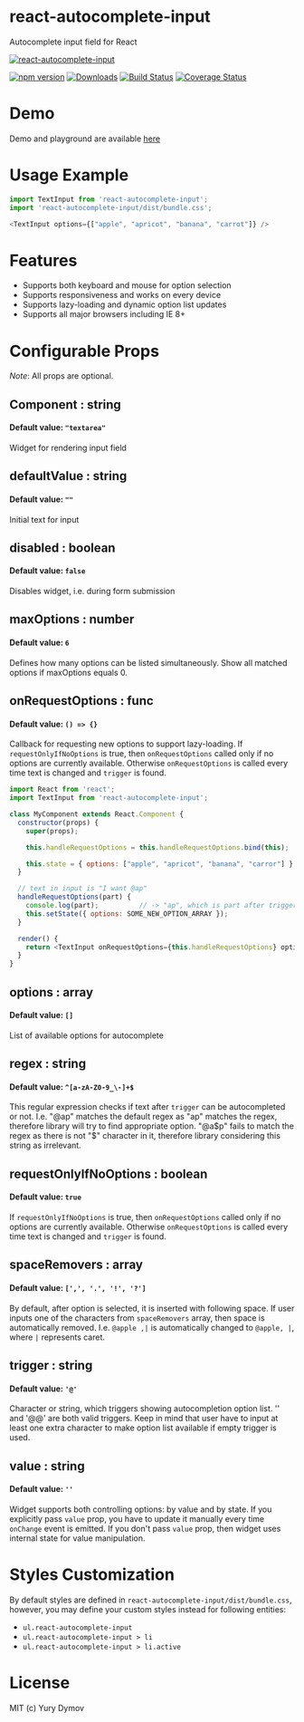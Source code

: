 # react-autocomplete-input
Autocomplete input field for React

[![react-autocomplete-input](https://github.com/yury-dymov/react-autocomplete-input/raw/master/docs/demo.gif)](https://github.com/yury-dymov/react-autocomplete-input)

[![npm version](https://img.shields.io/npm/v/react-autocomplete-input.svg?style=flat)](https://www.npmjs.com/package/react-autocomplete-input)
[![Downloads](http://img.shields.io/npm/dm/react-autocomplete-input.svg?style=flat-square)](https://npmjs.org/package/react-autocomplete-input)
[![Build Status](https://img.shields.io/travis/yury-dymov/react-autocomplete-input/master.svg?style=flat)](https://travis-ci.org/yury-dymov/react-autocomplete-input)
[![Coverage Status](https://coveralls.io/repos/github/yury-dymov/react-autocomplete-input/badge.svg?branch=master)](https://coveralls.io/github/yury-dymov/react-autocomplete-input?branch=master)

# Demo
Demo and playground are available [here](https://yury-dymov.github.io/react-autocomplete-input/)

# Usage Example
```JavaScript
import TextInput from 'react-autocomplete-input';
import 'react-autocomplete-input/dist/bundle.css';

<TextInput options={["apple", "apricot", "banana", "carrot"]} />
```

# Features
* Supports both keyboard and mouse for option selection
* Supports responsiveness and works on every device
* Supports lazy-loading and dynamic option list updates
* Supports all major browsers including IE 8+

# Configurable Props
*Note*: All props are optional.

## Component : string
#### Default value: `"textarea"`
Widget for rendering input field

## defaultValue : string
#### Default value: `""`
Initial text for input

## disabled : boolean
#### Default value: `false`
Disables widget, i.e. during form submission

## maxOptions : number
#### Default value: `6`
Defines how many options can be listed simultaneously. Show all matched options if maxOptions equals 0.

## onRequestOptions : func
#### Default value: `() => {}`
Callback for requesting new options to support lazy-loading. If `requestOnlyIfNoOptions` is true, then `onRequestOptions` called only if no options are currently available. Otherwise `onRequestOptions` is called every time text is changed and `trigger` is found.

```JavaScript
import React from 'react';
import TextInput from 'react-autocomplete-input';

class MyComponent extends React.Component {
  constructor(props) {
    super(props);

    this.handleRequestOptions = this.handleRequestOptions.bind(this);

    this.state = { options: ["apple", "apricot", "banana", "carror"] };
  }

  // text in input is "I want @ap"
  handleRequestOptions(part) {
    console.log(part);          // -> "ap", which is part after trigger "@"
    this.setState({ options: SOME_NEW_OPTION_ARRAY });
  }

  render() {
    return <TextInput onRequestOptions={this.handleRequestOptions} options={this.state.options} />;
  }
}
```

## options : array
#### Default value: `[]`
List of available options for autocomplete

## regex : string
#### Default value: `^[a-zA-Z0-9_\-]+$`
This regular expression checks if text after `trigger` can be autocompleted or not. I.e. "@ap" matches the default regex as "ap" matches the regex, therefore library will try to find appropriate option. "@a$p" fails to match the regex as there is not "$" character in it, therefore library considering this string as irrelevant.

## requestOnlyIfNoOptions : boolean
#### Default value: `true`
If `requestOnlyIfNoOptions` is true, then `onRequestOptions` called only if no options are currently available. Otherwise `onRequestOptions` is called every time text is changed and `trigger` is found.

## spaceRemovers : array
#### Default value: `[',', '.', '!', '?']`
By default, after option is selected, it is inserted with following space. If user inputs one of the characters from `spaceRemovers` array, then space is automatically removed. I.e. `@apple ,|` is automatically changed to `@apple, |`, where `|` represents caret.

## trigger : string
#### Default value: `'@'`
Character or string, which triggers showing autocompletion option list. '' and '@@' are both valid triggers. Keep in mind that user have to input at least one extra character to make option list available if empty trigger is used.

## value : string
#### Default value: `''`
Widget supports both controlling options: by value and by state. If you explicitly pass `value` prop, you have to update it manually every time `onChange` event is emitted. If you don't pass `value` prop, then widget uses internal state for value manipulation.

# Styles Customization
By default styles are defined in `react-autocomplete-input/dist/bundle.css`, however, you may define your custom styles instead for following entities:

* `ul.react-autocomplete-input`
* `ul.react-autocomplete-input > li`
* `ul.react-autocomplete-input > li.active`

# License
MIT (c) Yury Dymov
